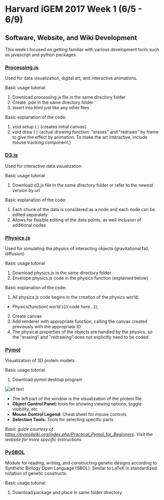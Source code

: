  # Harvard iGEM 2017 Week 1 (6/5 - 6/9)


## Software, Website, and Wiki Development

This week I focused on getting familiar with various development tools such as javascript and python packages.

### [Processing.js](http://processingjs.org/)
Used for data visualization, digital art, and interactive animations.

Basic usage tutorial:
1. Download processing.js file in the same directory folder
2. Create <filename>.pde in the same directory folder
3. Insert into html just like any other files

Basic explanation of the code:
1. void setup ( ) {creates initial canvas}
2. void draw ( ) {actual drawing function: "erases" and "redraws" by frame to give the effect by animation. To make the art interactive, include mouse tracking component.}

### [D3.js](https://d3js.org/)
Used for interactive data visualization

Basic usage tutorial
1. Download d3.js file in the same directory folder or refer to the newest version by url

Basic explanation of the code:
1. Each chunk of the data is considered as a node and each node can be edited separately
2. Allows for flexible editing of the data points, as well inclusion of additional nodes

### [Physics.js](http://wellcaffeinated.net/PhysicsJS/)
Used for simulating the physics of interacting objects (gravitational fall, diffusion)

Basic usage tutorial
1. Download physics.js in the same directory folder
2. Envelope physics.js code in the physics function (explained below)

Basic explanation of the code:
1. All physics.js code begins in the creation of the physics world:
  * Physics(function( world ){// code here...});
2. Create canvas
3. Add renderer with appropriate function, calling the canvas created previously with the appropriate ID
4. The physical properties of the objects are handled by the physics.<function> so the "erasing" and "redrawing" does not explicitly need to be coded

### [Pymol](https://www.pymol.org/)
Visualization of 3D protein models

Basic usage tutorial
1. Download pymol desktop program

![alt text](https://pymolwiki.org/images/2/20/Viewer_guide.png)

  * The left part of the window is the visualization of the protein file
  * **Object Control Panel:** tools for showing viewing options, toggle visibility, etc
  * **Mouse Control Legend:** Cheat sheet for mouse controls
  * **Selection Tools:** Tools for selecting specific parts

*Basic guide courtesy of <https://pymolwiki.org/index.php/Practical_Pymol_for_Beginners>. Visit the website for more specific instructions*

### [PySBOL](https://github.com/SynBioDex/pySBOL)
Module for reading, writing, and constructing genetic designs according to Synthetic Biology Open Language (SBOL). Similar to LaTeX in standardized notation of genetic constructs.

Basic usage tutorial:
1. Download package and place in same folder directory
